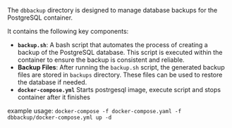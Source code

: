 
The `dbbackup` directory is designed to manage database backups for the PostgreSQL container. 

It contains the following key components:
- **`backup.sh`**: A bash script that automates the process of creating a backup of the PostgreSQL database. This script is executed within the container to ensure the backup is consistent and reliable.
- **Backup Files**: After running the `backup.sh` script, the generated backup files are stored in `backups` directory. These files can be used to restore the database if needed.
- **`docker-compose.yml`** Starts postrgesql image, execute script and stops container after it finishes

example usage:
`docker-compose -f docker-compose.yaml -f dbbackup/docker-compose.yml up -d` 